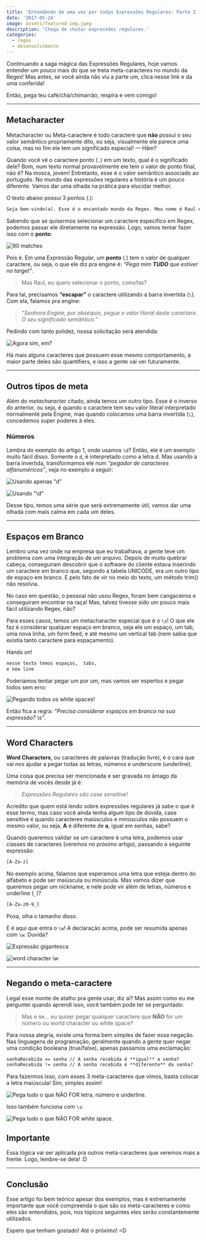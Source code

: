 ```yaml
---
title: 'Entendendo de uma vez por todas Expressões Regulares: Parte 2 - Metacharacters'
date: '2017-05-24'
image: assets/featured-img.jpeg
description: 'Chega de chutar expressões regulares.'
categories:
  - regex
  - desenvolvimento
---
```


Continuando a saga mágica das Expressões Regulares, hoje vamos entender um pouco mais do que se treta meta-caracteres no mundo da Regex! Mas antes, se você ainda não viu a parte um, clica nesse link e da uma conferida!

Então, pega teu café/chá/chimarrão, respira e vem comigo!

---

## Metacharacter

Metacharacter ou Meta-caractere é todo caractere que **não** possui o seu valor semântico propriamente dito, ou seja, visualmente ele parece uma coisa, mas no fim ele tem um significado especial! — Hãm?

Quando você vê o caractere ponto (`.`) em um texto, qual é o significado dele? Bom, num texto normal provavelmente ele tem o valor de ponto final, não é? Na mosca, jovem! Entretanto, esse é o valor semântico associado ao português. No mundo das expressões regulares a história é um pouco diferente. Vamos dar uma olhada na prática para elucidar melhor.

O texto abaixo possui 3 pontos (.):

```txt
Seja bem-vindo(a). Esse é o encantado mundo da Regex. Meu nome é Raul e eu serei seu guia.
```

Sabendo que se quisermos selecionar um caractere específico em Regex, podemos passar ele diretamente na expressão. Logo, vamos tentar fazer isso com o **ponto**:

![90 matches](./assets/regex101-exp-1.png)

<gif src="https://media.giphy.com/media/lkdH8FmImcGoylv3t3/giphy.gif" caption="90 MATCHES?????"></gif>

Pois é. Em uma Expressão Regular, um **ponto** (.) tem o valor de qualquer caractere, ou seja, o que ele diz pra engine é: _“Pega mim **TUDO** que estiver no target”_.

> Mas Raul, eu quero selecionar o ponto, comofas?

Para tal, precisamos **“escapar”** o caractere utilizando a barra invertida (`\`). Com ela, falamos pra engine:

> _“Senhora Engine, por obséquio, pegue o valor literal deste caractere. O seu significado semântico.”_

Pedindo com tanto polidez, nossa solicitação será atendida:

![Agora sim, em?](./assets/regex101-exp-2.png)

<gif src="https://miro.medium.com/max/1200/1*n1a96icH96hsBYqNi0iZEg.gif" caption="Empolgante!"></gif>

Há mais alguns caracteres que possuem esse mesmo comportamento, a maior parte deles são quantifiers, e isso a gente vai ver futuramente.

---

## Outros tipos de meta

Além do _metacharacter_ citado, ainda temos um outro tipo. Esse é o inverso do anterior, ou seja, é quando o caractere tem seu valor literal interpretado normalmente pela Engine, mas quando colocamos uma barra invertida (`\`), concedemos super poderes à eles.

### Números

Lembra do exemplo do artigo 1, onde usamos `\d`? Então, ele é um exemplo muito fácil disso. Somente o `d`, é interpretado como a letra d. Mas usando a barra invertida, transformamos ele num _“pegador de caracteres alfanuméricos”_, veja no exemplo a seguir:

![Usando apenas "d"](./assets/regex101-exp-3.png)

![Usando "\d"](./assets/regex101-exp-4.png)

Desse tipo, temos uma série que será extremamente útil, vamos dar uma olhada com mais calma em cada um deles.

---

## Espaços em Branco

Lembro uma vez onde na empresa que eu trabalhava, a gente teve um problema com uma integração de um arquivo. Depois de muito quebrar cabeça, conseguiram descobrir que o software do cliente estava inserindo um caractere em branco que, segundo a tabela UNICODE, era um outro tipo de espaço em branco. E pelo fato de vir no meio do texto, um método trim() não resolvia.

No caso em questão, o pessoal não usou Regex, foram bem cangaceiros e conseguiram encontrar na raça! Mas, talvez tivesse sido um pouco mais fácil utilizando Regex, não?

Para esses casos, temos um metacharacter especial que é o `\s`! O que ele faz é considerar qualquer espaço em branco, seja ele um espaço, um tab, uma nova linha, um form feed, e até mesmo um vertical tab (nem sabia que existia tanto caractere para espaçamento).

Hands on!

```txt
nesse texto temos espaços,  tabs,
e new line
```

Poderíamos tentar pegar um por um, mas vamos ser espertos e pegar todos sem erro:

![Pegando todos os white spaces!](./assets/regex101-exp-5.png)

Então fica a regra: _“Precisa considerar espaços em branco na sua expressão? \s”_.

---

## Word Characters

**Word Characters**, ou caracteres de palavras (tradução livre), é o cara que vai nos ajudar a pegar todas as letras, números e underscore (underline).

Uma coisa que precisa ser mencionada e ser gravada no âmago da memória de vocês desde já é:

> _Expressões Regulares são case sensitive!_

Acredito que quem está lendo sobre expressões regulares já sabe o que é esse termo, mas caso você ainda tenha algum tipo de dúvida, case sensitive é quando caracteres maiúsculos e minúsculos não possuem o mesmo valor, ou seja, **A** é diferente de **a**, igual em senhas, sabe?

Quando queremos validar se um caractere é uma letra, podemos usar classes de caracteres (veremos no próximo artigo), passando a seguinte expressão:

```txt
[A-Za-z]
```

No exemplo acima, falamos que esperamos uma letra que esteja dentro do alfabeto e pode ser maiúscula ou minúscula. Mas vamos dizer que queremos pegar um nickname, e nele pode vir além de letras, números e underline (`_`)?

```txt
[A-Za-z0-9_]
```

Poxa, olha o tamanho disso.

E é aqui que entra o `\w`! A declaração acima, pode ser resumida apenas com `\w`. Duvida?

![Expressão gigantesca](./assets/regex101-exp-big-size.png)

![word character \w](./assets/regex101-exp-7.png)

---

## Negando o meta-caractere

Legal esse monte de atalho pra gente usar, diz aí? Mas assim como eu me perguntei quando aprendi isso, você também pode ter se perguntado:

> Mas e se… eu quiser pegar qualquer caractere que **NÃO** for um número ou world character ou white space?

Para nossa alegria, existe uma forma bem simples de fazer essa negação. Nas linguagens de programação, geralmente quando a gente quer negar uma condição booleana (true/false), apenas passamos uma exclamação:

```txt
senhaRecebida == senha // A senha recebida é **igual** a senha?
senhaRecebida != senha // A senha recebida é **diferente** da senha?
```

Para fazermos isso, com esses 3 meta-caracteres que vimos, basta colocar a letra maiúscula! Sim, simples assim!

![Pega tudo o que NÃO FOR letra, número e underline.](./assets/regex101-exp-8.png)

Isso também funciona com `\s`:

![Pega tudo o que NÃO FOR white space.](./assets/regex101-exp-9.png)

## Importante

Essa lógica vai ser aplicada pra outros meta-caracteres que veremos mais a frente. Logo, lembre-se dela! :D

---

## Conclusão

Esse artigo foi bem teórico apesar dos exemplos, mas é extremamente importante que você compreenda o que são os meta-caracteres e como eles são entendidos, pois, nos tópicos seguintes eles serão constantemente utilizados.

Espero que tenham gostado! Até o próximo! =D
